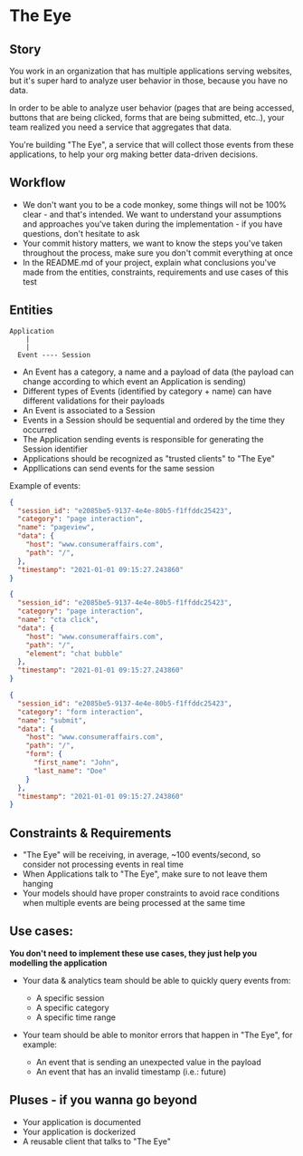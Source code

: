 # The Eye

## Story

You work in an organization that has multiple applications serving websites, but it's super hard to analyze user behavior in those, because you have no data.

In order to be able to analyze user behavior (pages that are being accessed, buttons that are being clicked, forms that are being submitted, etc..), your team realized you need a service that aggregates that data.

You're building "The Eye", a service that will collect those events from these applications, to help your org making better data-driven decisions.

## Workflow

* We don't want you to be a code monkey, some things will not be 100% clear - and that's intended. We want to understand your assumptions and approaches you've taken during the implementation - if you have questions, don't hesitate to ask
* Your commit history matters, we want to know the steps you've taken throughout the process, make sure you don't commit everything at once
* In the README.md of your project, explain what conclusions you've made from the entities, constraints, requirements and use cases of this test

## Entities

```
Application
    |
    |
  Event ---- Session
```

* An Event has a category, a name and a payload of data (the payload can change according to which event an Application is sending)
* Different types of Events (identified by category + name) can have different validations for their payloads
* An Event is associated to a Session
* Events in a Session should be sequential and ordered by the time they occurred
* The Application sending events is responsible for generating the Session identifier 
* Applications should be recognized as "trusted clients" to "The Eye"
* Appllications can send events for the same session 

Example of events:
```json
{
  "session_id": "e2085be5-9137-4e4e-80b5-f1ffddc25423",
  "category": "page interaction",
  "name": "pageview",
  "data": {
    "host": "www.consumeraffairs.com",
    "path": "/",
  },
  "timestamp": "2021-01-01 09:15:27.243860"
}

{
  "session_id": "e2085be5-9137-4e4e-80b5-f1ffddc25423",
  "category": "page interaction",
  "name": "cta click",
  "data": {
    "host": "www.consumeraffairs.com",
    "path": "/",
    "element": "chat bubble"
  },
  "timestamp": "2021-01-01 09:15:27.243860"
}

{
  "session_id": "e2085be5-9137-4e4e-80b5-f1ffddc25423",
  "category": "form interaction",
  "name": "submit",
  "data": {
    "host": "www.consumeraffairs.com",
    "path": "/",
    "form": {
      "first_name": "John",
      "last_name": "Doe"
    }
  },
  "timestamp": "2021-01-01 09:15:27.243860"
}
```

## Constraints & Requirements

* "The Eye" will be receiving, in average, ~100 events/second, so consider not processing events in real time
* When Applications talk to "The Eye", make sure to not leave them hanging
* Your models should have proper constraints to avoid race conditions when multiple events are being processed at the same time

## Use cases:

**You don't need to implement these use cases, they just help you modelling the application**

* Your data & analytics team should be able to quickly query events from:
  * A specific session
  * A specific category
  * A specific time range

* Your team should be able to monitor errors that happen in "The Eye", for example:
  * An event that is sending an unexpected value in the payload
  * An event that has an invalid timestamp (i.e.: future)


## Pluses - if you wanna go beyond

* Your application is documented
* Your application is dockerized
* A reusable client that talks to "The Eye"